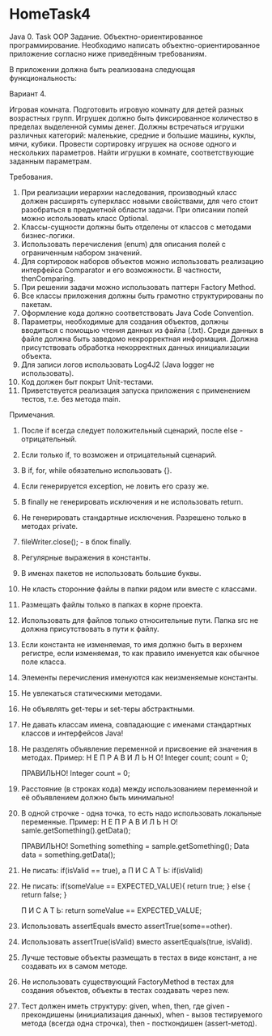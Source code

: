# HomeTask4
Java 0. Task OOP
Задание. Объектно-ориентированное программирование.
Необходимо написать объектно-ориентированное приложение согласно ниже приведённым требованиям.

В приложении должна быть реализована следующая функциональность:

Вариант 4.

Игровая комната.
Подготовить игровую комнату для детей разных возрастных групп.
Игрушек должно быть фиксированное количество в пределах выделенной суммы денег.
Должны встречаться игрушки различных категорий: маленькие, средние и большие машины, куклы, мячи, кубики.
Провести сортировку игрушек на основе одного и нескольких параметров.
Найти игрушки в комнате, соответствующие заданным параметрам.

Требования.
1. При реализации иерархии наследования, производный класс должен расширять суперкласс новыми свойствами,
  для чего стоит разобраться в предметной области задачи. При описании полей можно использовать класс Optional.
2. Классы-сущности должны быть отделены от классов с методами бизнес-логики.
3. Использовать перечисления (enum) для описания полей с ограниченным набором значений.
4. Для сортировок наборов объектов можно использовать реализацию интерфейса Comparator и его возможности.
  В частности, thenComparing.
5. При решении задачи можно использовать паттерн Factory Method.
6. Все классы приложения должны быть грамотно структурированы по пакетам.
7. Оформление кода должно соответствовать Java Code Convention.
8. Параметры, необходимые для создания объектов, должны вводиться с помощью чтения данных из файла (.txt).
  Среди данных в файле должна быть заведомо некрорректная информация.
  Должна присутствовать обработка некорректных данных инициализации объекта.
9. Для записи логов использовать Log4J2 (Java logger не использовать).
10. Код должен быт покрыт Unit-тестами.
11. Приветствуется реализация запуска приложения с применением тестов, т.е. без метода main.

Примечания.

1) После if всегда следует положительный сценарий, после else - отрицательный.
2) Если только if, то возможен и отрицательный сценарий.
3) В if, for, while обязательно использовать {}.
4) Если генерируется exception, не ловить его сразу же.
5) В finally не генерировать исключения и не использовать return.
6) Не генерировать стандартные исключения. Разрешено только в методах private.
7) fileWriter.close(); - в блок finally.
8) Регулярные выражения в константы.
9) В именах пакетов не использовать большие буквы.
10) Не класть сторонние файлы в папки рядом или вместе с классами.
11) Размещать файлы только в папках в корне проекта.
12) Использовать для файлов только относительные пути. Папка src не должна присутствовать в пути к файлу.
13) Если константа не изменяемая, то имя должно быть в верхнем регистре, если изменяемая, то как правило
    именуется как обычное поле класса.
14) Элементы перечисления именуются как неизменяемые константы.
15) Не увлекаться статическими методами.
16) Не объявлять get-теры и set-теры абстрактными.
17) Не давать классам имена, совпадающие с именами стандартных классов и интерфейсов Java!
18) Не разделять объявление переменной и присвоение ей значения в методах.
    Пример:
    Н Е П Р А В И Л Ь Н О!
    Integer count;
    count = 0;
    
    ПРАВИЛЬНО!
    Integer count = 0;
    
19) Расстояние (в строках кода) между использованием переменной и её объявлением должно быть минимально!
20) В одной строчке - одна точка, то есть надо использовать локальные переменные.
    Пример:
    Н Е П Р А В И Л Ь Н О!
    samle.getSomething().getData();
    
    ПРАВИЛЬНО!
    Something something = sample.getSomething();
    Data data = something.getData();
    
21) Не писать: if(isValid == true), а  П И С А Т Ь: if(isValid)
22) Не писать:
    if(someValue == EXPECTED_VALUE){
      return true;
      } else {
        return false;
      }
      
    П И С А Т Ь:  return someValue == EXPECTED_VALUE;
    
23) Использовать assertEquals вместо assertTrue(some==other).
24) Использовать assertTrue(isValid) вместо assertEquals(true, isValid).
25) Лучше тестовые объекты размещать в тестах в виде констант, а не создавать их в самом методе.
26) Не использовать существующий FactoryMethod в тестах для создания объектов,
    объекты в тестах создавать через new.
27) Тест должен иметь структуру: given, when, then,
    где given - прекондишены (инициализация данных),
        when - вызов тестируемого метода (всегда одна строчка),
        then - посткондишен (assert-метод).
        
